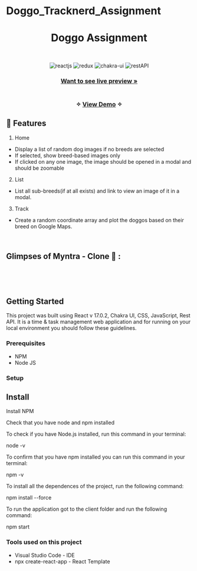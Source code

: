 # Doggo_Tracknerd_Assignment

<h1 align="center">Doggo Assignment</h1> 


<br />
<p align="center">
    <img src="https://img.shields.io/badge/React_(17.0.2)-20232A?style=for-the-badge&logo=react&logoColor=61DAFB" alt="reactjs" />
    <img src="https://img.shields.io/badge/React_Router-CA4245?style=for-the-badge&logo=react-router&logoColor=white" alt="redux" />
    <img src="https://img.shields.io/badge/Chakra%20UI-3bc7bd?style=for-the-badge&logo=chakraui&logoColor=white" alt="chakra-ui"/>
    <img src="https://img.shields.io/badge/npm-CB3837?style=for-the-badge&logo=npm&logoColor=white" alt="restAPI"/>
</p>


<h3 align="center"><a href="https://guileless-ganache-43fb12.netlify.app/"><strong>Want to see live preview »</strong></a></h3>

<h3 align="center"> 
    <br />&#10023;
    <a href="https://guileless-ganache-43fb12.netlify.app/">View Demo</a>   &#10023; 
  </h3>
 
  
<!-- <img src="https://user-images.githubusercontent.com/110045725/214537767-9b50c791-e987-477f-97c4-072777a2b59f.png"  alt="mockup layout" height="470px" width="100%" /> -->


<!--  
  ![full-home-page](https://user-images.githubusercontent.com/110045725/214582124-593c99c9-f434-4301-8017-c3c292a98963.png) -->

## 🚀 Features
1. Home
- Display a list of random dog images if no breeds are selected
- If selected, show breed-based images only
- If clicked on any one image, the image should be opened in a modal and should be zoomable
2. List
- List all sub-breeds(if at all exists) and link to view an image of it in a modal.
3. Track
- Create a random coordinate array and plot the doggos based on their breed on Google Maps.

<br />

## Glimpses of Myntra - Clone 🙈 :


<table>
  <tr>
<!--      <td><img src="https://user-images.githubusercontent.com/110045725/214591283-2eb37531-08f9-423a-a3aa-e30bfc4e2dd8.jpg" alt="admin-product" /></td> -->
<!--           <td><img  src="https://user-images.githubusercontent.com/110045725/214589218-d282a9f8-2ef8-443a-8ad7-c465e690d819.jpg" alt="wishlistcart" /></td> -->
  </tr>
  <tr>
<!--     <td><img src="https://user-images.githubusercontent.com/110045725/214590470-dac1ad0a-015b-4d6c-870e-f03cab79d06c.jpg" alt="admin-dashboard" /></td>
          <td><img src="https://user-images.githubusercontent.com/110045725/214590962-50611280-adb8-4d74-8373-4be8b1bd4b66.jpg" alt="admin-product" /></td> -->
  </tr>
</table>
<!-- 
![f-scr-prodduct-page](https://user-images.githubusercontent.com/110045725/214594169-fdf76473-18d6-41b3-9de6-a879e09523f2.jpg) -->

<br />


<!-- ## Demo

[Check here to see the presentation video of this project](https://drive.google.com/file/d/1o6nQyCER_kjk7TDh5xZ2XzbbbjcYb0-9/view?usp=sharing) -->


<br/>

## Getting Started

This project was built using React v 17.0.2, Chakra UI, CSS, JavaScript, Rest API. It is a time & task management web application and for running on your local environment you should follow these guidelines.


### Prerequisites

- NPM 
- Node JS

### Setup




## Install

Install NPM

Check that you have node and npm installed

To check if you have Node.js installed, run this command in your terminal:



node -v


To confirm that you have npm installed you can run this command in your terminal:



npm -v



To install all the dependences of the project, run the following command:



npm install  --force



To run the application got to the client folder and run the following command:


npm start


### Tools used on this project

- Visual Studio Code - IDE
- npx create-react-app - React Template 

<br/>




